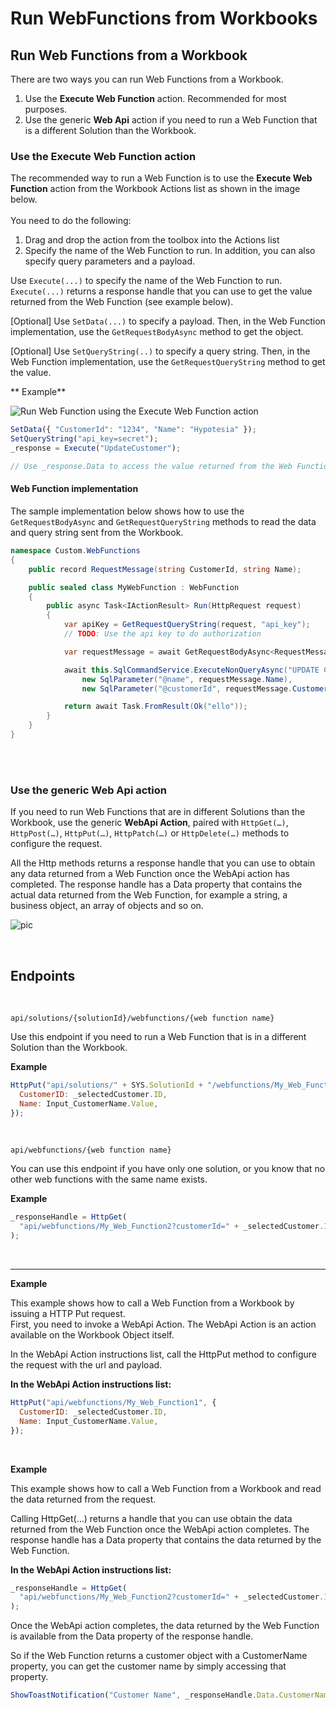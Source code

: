 
# Run WebFunctions from Workbooks

## Run Web Functions from a Workbook

There are two ways you can run Web Functions from a Workbook.

1. Use the **Execute Web Function** action. Recommended for most purposes.
2. Use the generic **Web Api** action if you need to run a Web Function that is a different Solution than the Workbook.

### Use the Execute Web Function action

The recommended way to run a Web Function is to use the **Execute Web Function** action from the Workbook Actions list as shown in the image below.  
<br/>
You need to do the following:

1. Drag and drop the action from the toolbox into the Actions list
2. Specify the name of the Web Function to run. In addition, you can also specify query parameters and a payload.

Use `Execute(...)` to specify the name of the Web Function to run. `Execute(...)` returns a response handle that you can use to get the value returned from the Web Function (see example below).

[Optional] Use `SetData(...)` to specify a payload. Then, in the Web Function implementation, use the `GetRequestBodyAsync` method to get the object.

[Optional] Use `SetQueryString(..)` to specify a query string. Then, in the Web Function implementation, use the `GetRequestQueryString` method to get the value.
<br/>

** Example**

![Run Web Function using the Execute Web Function action](https://profitbasedocs.blob.core.windows.net/images/Run_WebFunction_From_Workbook.png)

```javascript
SetData({ "CustomerId": "1234", "Name": "Hypotesia" });
SetQueryString("api_key=secret");
_response = Execute("UpdateCustomer");

// Use _response.Data to access the value returned from the Web Function in subsequent Workbook component actions.
```

#### Web Function implementation

The sample implementation below shows how to use the `GetRequestBodyAsync` and `GetRequestQueryString` methods to read the data and query string sent from the Workbook.

```csharp
namespace Custom.WebFunctions
{
    public record RequestMessage(string CustomerId, string Name);

    public sealed class MyWebFunction : WebFunction
    {
        public async Task<IActionResult> Run(HttpRequest request)
        {
            var apiKey = GetRequestQueryString(request, "api_key");
            // TODO: Use the api key to do authorization

        	var requestMessage = await GetRequestBodyAsync<RequestMessage>(request);

        	await this.SqlCommandService.ExecuteNonQueryAsync("UPDATE Customers SET Name = @name WHERE CustomerID = @customerId",
        		new SqlParameter("@name", requestMessage.Name),
        		new SqlParameter("@customerId", requestMessage.CustomerId));

            return await Task.FromResult(Ok("ello"));
        }
    }
}

```

<br/>
<br/>

### Use the generic Web Api action

If you need to run Web Functions that are in different Solutions than the Workbook, use the generic **WebApi Action**, paired with `HttpGet(…)`, `HttpPost(…)`, `HttpPut(…)`, `HttpPatch(…)` or `HttpDelete(…)` methods to configure the request.

All the Http methods returns a response handle that you can use to obtain any data returned from a Web Function once the WebApi action has completed. The response handle has a Data property that contains the actual data returned from the Web Function, for example a string, a business object, an array of objects and so on.

![pic](https://profitbasedocs.blob.core.windows.net/images/api.png)

<br/>

## Endpoints

<br/>

`api/solutions/{solutionId}/webfunctions/{web function name}`

Use this endpoint if you need to run a Web Function that is in a different Solution than the Workbook.

**Example**

```javascript
HttpPut("api/solutions/" + SYS.SolutionId + "/webfunctions/My_Web_Function1", {
  CustomerID: _selectedCustomer.ID,
  Name: Input_CustomerName.Value,
});
```

<br/>

`api/webfunctions/{web function name}`

You can use this endpoint if you have only one solution, or you know that no other web functions with the same name exists.

**Example**

```javascript
_responseHandle = HttpGet(
  "api/webfunctions/My_Web_Function2?customerId=" + _selectedCustomer.ID
);
```

<br/>

---

**Example**

This example shows how to call a Web Function from a Workbook by issuing a HTTP Put request.  
First, you need to invoke a WebApi Action. The WebApi Action is an action available on the Workbook Object itself.

In the WebApi Action instructions list, call the HttpPut method to configure the request with the url and payload.

**In the WebApi Action instructions list:**

```javascript
HttpPut("api/webfunctions/My_Web_Function1", {
  CustomerID: _selectedCustomer.ID,
  Name: Input_CustomerName.Value,
});
```

<br/>

**Example**

This example shows how to call a Web Function from a Workbook and read the data returned from the request.

Calling HttpGet(…) returns a handle that you can use obtain the data returned from the Web Function once the WebApi action completes. The response handle has a Data property that contains the data returned by the Web Function.

**In the WebApi Action instructions list:**

```javascript
_responseHandle = HttpGet(
  "api/webfunctions/My_Web_Function2?customerId=" + _selectedCustomer.ID
);
```

Once the WebApi action completes, the data returned by the Web Function is available from the Data property of the response handle.

So if the Web Function returns a customer object with a CustomerName property, you can get the customer name by simply accessing that property.

```javascript
ShowToastNotification("Customer Name", _responseHandle.Data.CustomerName);
```

